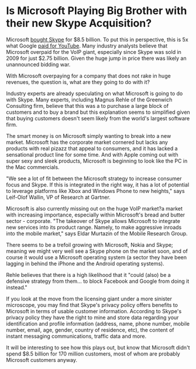 # Is Microsoft Playing Big Brother with their new Skype Acquisition?

Microsoft <a href="http://about.skype.com/press/2011/05/microsoft_to_acquire_skype.html">bought Skype</a> for $8.5 billion. To put this in perspective, this is 5x what Google <a href="http://www.google.com/press/pressrel/google_youtube.html">paid for YouTube</a>. Many industry analysts believe that Microsoft overpaid for the VoIP giant, especially since Skype was sold in 2009 for just $2.75 billion. Given the huge jump in price there was likely an unannounced bidding war. 

With Microsoft overpaying for a company that does not rake in huge revenues, the question is, what are they going to do with it?

Industry experts are already speculating on what Microsoft is going to do with Skype. Many experts, including Magnus Rehle of the Greenwich Consulting firm, believe that this was a to purchase a large block of customers and to buy a brand but this explanation seems to simplified given that buying customers doesn't seem likely from the world's largest software firm.

The smart money is on Microsoft simply wanting to break into a new market. Microsoft has the corporate market cornered but lacks any products with real pizazz that appeal to consumers, and it has lacked a sensational product line for some time. And with Apple coming out with super sexy and sleek products, Microsoft is beginning to look like the PC in the Mac commercials.

"We see a lot of fit between the Microsoft strategy to increase consumer focus and Skype. If this is integrated in the right way, it has a lot of potential to leverage platforms like Xbox and Windows Phone to new heights," says Leif-Olof Wallin, VP of Research at Gartner.

Microsoft is also currently missing out on the huge VoIP market?a market with increasing importance, especially within Microsoft's bread and butter sector - corporate. "The takeover of Skype allows Microsoft to integrate new services into its product range. Namely, to make aggressive inroads into the mobile market," says Eldar Murtazin of the Mobile Research Group. 

There seems to be a trefoil growing with Microsoft, Nokia and Skype; meaning we might very well see a Skype phone on the market soon, and of course it would use a Microsoft operating system (a sector they have been lagging in behind the iPhone and the Android operating systems). 

Rehle believes that there is a high likelihood that it "could (also) be a defensive strategy from them... to block Facebook and Google from doing it instead."

If you look at the move from the licensing giant under a more sinister microscope, you may find that Skype's privacy policy offers benefits to Microsoft in terms of usable customer information. According to Skype's privacy policy they have the right to mine and store data regarding your identification and profile information (address, name, phone number, mobile number, email, age, gender, country of residence, etc), the content of instant messaging communications, traffic data and more.

It will be interesting to see how this plays out, but know that Microsoft didn't spend $8.5 billion for 170 million customers, most of whom are probably Microsoft customers anyway.

